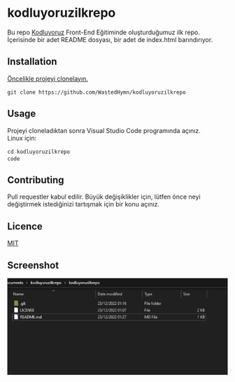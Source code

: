 # kodluyoruzilkrepo

Bu repo [Kodluyoruz](kodluyoruz.org/) Front-End Eğitiminde oluşturduğumuz ilk repo. İçerisinde bir adet README dosyası, bir adet de index.html barındırıyor.

## Installation

[Öncelikle projeyi clonelayın.](https://github.com/WastedHymn/kodluyoruzilkrepo)

```
git clone https://github.com/WastedHymn/kodluyoruzilkrepo
```

## Usage

Projeyi cloneladıktan sonra Visual Studio Code programında açınız.
<br />
Linux için:

```
cd kodluyoruzilkrepo
code
```

## Contributing

Pull requestler kabul edilir. Büyük değişiklikler için, lütfen önce neyi değiştirmek istediğinizi tartışmak için bir konu açınız.

## Licence

[MIT](https://opensource.org/licenses/MIT)

## Screenshot

![screenshot](screenshot.png)
